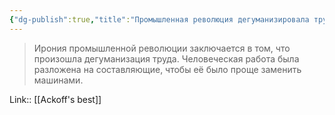 ```yaml
---
{"dg-publish":true,"title":"Промышленная революция дегуманизировала труд","tags":["quotes"],"date":"2023-01-08T20:55:55+03:00","modified_at":"2023-03-31T15:24:37+04:00","permalink":"/quotes/202301082055/","dgPassFrontmatter":true}
---
```



> Ирония промышленной революции заключается в том, что произошла дегуманизация труда. Человеческая работа была разложена на составляющие, чтобы её было проще заменить машинами.

Link:: [[Ackoff's best]]
